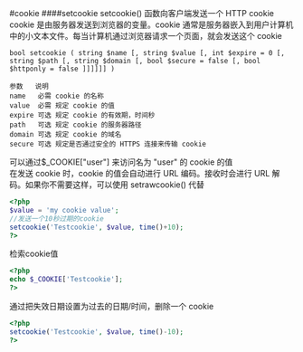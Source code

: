 #cookie
####setcookie
setcookie() 函数向客户端发送一个 HTTP cookie        
cookie 是由服务器发送到浏览器的变量。cookie 通常是服务器嵌入到用户计算机中的小文本文件。每当计算机通过浏览器请求一个页面，就会发送这个 cookie      

```text
bool setcookie ( string $name [, string $value [, int $expire = 0 [, string $path [, string $domain [, bool $secure = false [, bool $httponly = false ]]]]]] )
```
```text
参数   说明
name   必需 cookie 的名称
value  必需 规定 cookie 的值
expire 可选 规定 cookie 的有效期，时间秒
path   可选 规定 cookie 的服务器路径
domain 可选 规定 cookie 的域名
secure 可选 规定是否通过安全的 HTTPS 连接来传输 cookie
```
可以通过$_COOKIE["user"] 来访问名为 "user" 的 cookie 的值            
在发送 cookie 时，cookie 的值会自动进行 URL 编码。接收时会进行 URL 解码。如果你不需要这样，可以使用 setrawcookie() 代替
```php
<?php
$value = 'my cookie value';
//发送一个10秒过期的cookie
setcookie('Testcookie', $value, time()+10);
?>
```
检索cookie值
```php
<?php
echo $_COOKIE['Testcookie'];
?>
```
通过把失效日期设置为过去的日期/时间，删除一个 cookie
```php
<?php
setcookie('Testcookie', $value, time()-10);
?>
```
